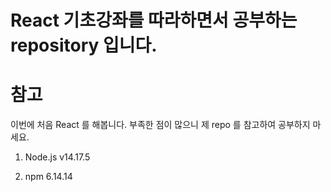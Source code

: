 # React 기초강좌를 따라하면서 공부하는 repository 입니다.

# 참고

이번에 처음 React 를 해봅니다. 부족한 점이 많으니 제 repo 를 참고하여 공부하지 마세요.

1. Node.js v14.17.5

2. npm 6.14.14
